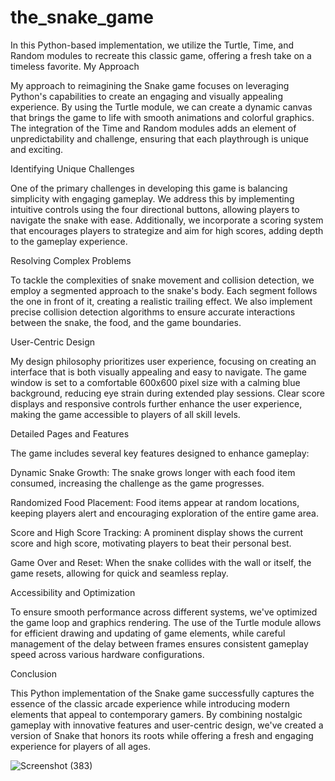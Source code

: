# the_snake_game
In this Python-based implementation, we utilize the Turtle, Time, and Random modules to recreate this classic game, offering a fresh take on a timeless favorite.
My Approach

My approach to reimagining the Snake game focuses on leveraging Python's capabilities to create an engaging and visually appealing experience. By using the Turtle module, we can create a dynamic canvas that brings the game to life with smooth animations and colorful graphics. The integration of the Time and Random modules adds an element of unpredictability and challenge, ensuring that each playthrough is unique and exciting.

Identifying Unique Challenges

One of the primary challenges in developing this game is balancing simplicity with engaging gameplay. We address this by implementing intuitive controls using the four directional buttons, allowing players to navigate the snake with ease. Additionally, we incorporate a scoring system that encourages players to strategize and aim for high scores, adding depth to the gameplay experience.

Resolving Complex Problems

To tackle the complexities of snake movement and collision detection, we employ a segmented approach to the snake's body. Each segment follows the one in front of it, creating a realistic trailing effect. We also implement precise collision detection algorithms to ensure accurate interactions between the snake, the food, and the game boundaries.

User-Centric Design

My design philosophy prioritizes user experience, focusing on creating an interface that is both visually appealing and easy to navigate. The game window is set to a comfortable 600x600 pixel size with a calming blue background, reducing eye strain during extended play sessions. Clear score displays and responsive controls further enhance the user experience, making the game accessible to players of all skill levels.

Detailed Pages and Features

The game includes several key features designed to enhance gameplay:

Dynamic Snake Growth: The snake grows longer with each food item consumed, increasing the challenge as the game progresses.

Randomized Food Placement: Food items appear at random locations, keeping players alert and encouraging exploration of the entire game area.

Score and High Score Tracking: A prominent display shows the current score and high score, motivating players to beat their personal best.

Game Over and Reset: When the snake collides with the wall or itself, the game resets, allowing for quick and seamless replay.

Accessibility and Optimization

To ensure smooth performance across different systems, we've optimized the game loop and graphics rendering. The use of the Turtle module allows for efficient drawing and updating of game elements, while careful management of the delay between frames ensures consistent gameplay speed across various hardware configurations.

Conclusion

This Python implementation of the Snake game successfully captures the essence of the classic arcade experience while introducing modern elements that appeal to contemporary gamers. By combining nostalgic gameplay with innovative features and user-centric design, we've created a version of Snake that honors its roots while offering a fresh and engaging experience for players of all ages.

![Screenshot (383)](https://github.com/user-attachments/assets/d75a4a10-606d-4f4e-bedd-b0f1745d2a7b)


